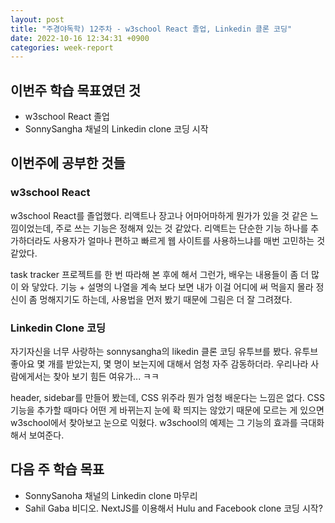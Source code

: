 ```yaml
---
layout: post
title: "주경야독학) 12주차 - w3school React 졸업, Linkedin 클론 코딩"
date: 2022-10-16 12:34:31 +0900
categories: week-report
---
```


## 이번주 학습 목표였던 것

- w3school React 졸업
- SonnySangha 채널의 Linkedin clone 코딩 시작

## 이번주에 공부한 것들

### w3school React

w3school React를 졸업했다. 리액트나 장고나 어마어마하게 뭔가가 있을 것 같은 느낌이었는데, 주로 쓰는 기능은 정해져 있는 것 같았다. 리액트는 단순한 기능 하나를 추가하더라도 사용자가 얼마나 편하고 빠르게 웹 사이트를 사용하느냐를 매번 고민하는 것 같았다.

task tracker 프로젝트를 한 번 따라해 본 후에 해서 그런가, 배우는 내용들이 좀 더 많이 와 닿았다. 기능 + 설명의 나열을 계속 보다 보면 내가 이걸 어디에 써 먹을지 몰라 정신이 좀 멍해지기도 하는데, 사용법을 먼저 봤기 때문에 그림은 더 잘 그려졌다.

### Linkedin Clone 코딩

자기자신을 너무 사랑하는 sonnysangha의 likedin 클론 코딩 유투브를 봤다. 유투브 좋아요 몇 개를 받았는지, 몇 명이 보는지에 대해서 엄청 자주 감동하더라. 우리나라 사람에게서는 찾아 보기 힘든 여유가... ㅋㅋ

header, sidebar를 만들어 봤는데, CSS 위주라 뭔가 엄청 배운다는 느낌은 없다. CSS 기능을 추가할 때마다 어떤 게 바뀌는지 눈에 확 띄지는 않았기 때문에 모르는 게 있으면 w3school에서 찾아보고 눈으로 익혔다. w3school의 예제는 그 기능의 효과를 극대화해서 보여준다.

## 다음 주 학습 목표

- SonnySanoha 채널의 Linkedin clone 마무리
- Sahil Gaba 비디오. NextJS를 이용해서 Hulu and Facebook clone 코딩 시작?
